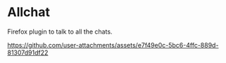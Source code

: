 # Allchat
Firefox plugin to talk to all the chats.

https://github.com/user-attachments/assets/e7f49e0c-5bc6-4ffc-889d-81307d91df22

